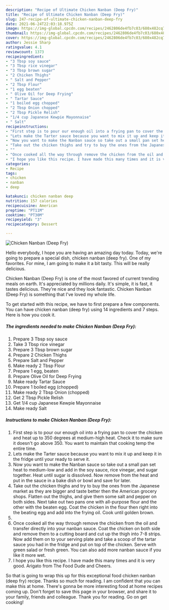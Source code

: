 ```yaml
---
description: "Recipe of Ultimate Chicken Nanban (Deep Fry)"
title: "Recipe of Ultimate Chicken Nanban (Deep Fry)"
slug: 247-recipe-of-ultimate-chicken-nanban-deep-fry
date: 2021-06-24T22:03:18.975Z
image: https://img-global.cpcdn.com/recipes/2462806de4fb7c03/680x482cq70/chicken-nanban-deep-fry-recipe-main-photo.jpg
thumbnail: https://img-global.cpcdn.com/recipes/2462806de4fb7c03/680x482cq70/chicken-nanban-deep-fry-recipe-main-photo.jpg
cover: https://img-global.cpcdn.com/recipes/2462806de4fb7c03/680x482cq70/chicken-nanban-deep-fry-recipe-main-photo.jpg
author: Jessie Sharp
ratingvalue: 4.1
reviewcount: 1373
recipeingredient:
- "3 Tbsp soy sauce"
- "3 Tbsp rice vinegar"
- "3 Tbsp brown sugar"
- "2 Chicken Thighs"
- " Salt and Pepper"
- "2 Tbsp Flour"
- "1 egg beaten"
- " Olive Oil for Deep Frying"
- " Tartar Sauce"
- "1 boiled egg chopped"
- "2 Tbsp Onion chopped"
- "2 Tbsp Pickle Relish"
- "1/4 cup Japanese Kewpie Mayonnaise"
- " Salt"
recipeinstructions:
- "First step is to pour our enough oil into a frying pan to cover the chicken and heat up to 350 degrees at medium-high heat. Check it to make sure it doesn&#39;t go above 350. You want to maintain that cooking temp the entire time."
- "Lets make the Tarter sauce because you want to mix it up and keep it in the fridge until your ready to serve it."
- "Now you want to make the Nanban sauce so take out a small pan set heat to medium-low and add in the soy sauce, rice vinegar, and sugar together. Heat until sugar is dissolved. Now remove from the heat and put in the sauce in a bake dish or bowl and save for later."
- "Take out the chicken thighs and try to buy the ones from the Japanese market as they are bigger and taste better then the American grocery shops. Flatten out the thighs, and give them some salt and pepper on both sides. Next take out two pans one with all-purpose flour and the other with the beaten egg. Coat the chicken in the flour then right into the beating egg and add into the frying oil. Cook until golden brown."
- ""
- "Once cooked all the way through remove the chicken from the oil and transfer directly into your nanban sauce. Coat the chicken on both side and remove them to a cutting board and cut up the thigh into 7-8 strips. Now add them on to your serving plate and take a scoop of the tartar sauce you had in the fridge and put on top of the chicken. Serve with green salad or fresh green. You can also add more nanban sauce if you like it more wet."
- "I hope you like this recipe. I have made this many times and it is very good. Arigato from The Food Dude and Cheers."
categories:
- Recipe
tags:
- chicken
- nanban
- deep

katakunci: chicken nanban deep 
nutrition: 157 calories
recipecuisine: American
preptime: "PT11M"
cooktime: "PT30M"
recipeyield: "3"
recipecategory: Dessert

---
```



![Chicken Nanban (Deep Fry)](https://img-global.cpcdn.com/recipes/2462806de4fb7c03/680x482cq70/chicken-nanban-deep-fry-recipe-main-photo.jpg)

Hello everybody, I hope you are having an amazing day today. Today, we're going to prepare a special dish, chicken nanban (deep fry). One of my favorites. For mine, I am going to make it a bit tasty. This will be really delicious.



Chicken Nanban (Deep Fry) is one of the most favored of current trending meals on earth. It's appreciated by millions daily. It's simple, it is fast, it tastes delicious. They're nice and they look fantastic. Chicken Nanban (Deep Fry) is something that I've loved my whole life.


To get started with this recipe, we have to first prepare a few components. You can have chicken nanban (deep fry) using 14 ingredients and 7 steps. Here is how you cook it.

<!--inarticleads1-->

##### The ingredients needed to make Chicken Nanban (Deep Fry):

1. Prepare 3 Tbsp soy sauce
1. Take 3 Tbsp rice vinegar
1. Prepare 3 Tbsp brown sugar
1. Prepare 2 Chicken Thighs
1. Prepare  Salt and Pepper
1. Make ready 2 Tbsp Flour
1. Prepare 1 egg, beaten
1. Prepare  Olive Oil for Deep Frying
1. Make ready  Tartar Sauce
1. Prepare 1 boiled egg (chopped)
1. Make ready 2 Tbsp Onion (chopped)
1. Get 2 Tbsp Pickle Relish
1. Get 1/4 cup Japanese Kewpie Mayonnaise
1. Make ready  Salt




<!--inarticleads2-->

##### Instructions to make Chicken Nanban (Deep Fry):

1. First step is to pour our enough oil into a frying pan to cover the chicken and heat up to 350 degrees at medium-high heat. Check it to make sure it doesn&#39;t go above 350. You want to maintain that cooking temp the entire time.
1. Lets make the Tarter sauce because you want to mix it up and keep it in the fridge until your ready to serve it.
1. Now you want to make the Nanban sauce so take out a small pan set heat to medium-low and add in the soy sauce, rice vinegar, and sugar together. Heat until sugar is dissolved. Now remove from the heat and put in the sauce in a bake dish or bowl and save for later.
1. Take out the chicken thighs and try to buy the ones from the Japanese market as they are bigger and taste better then the American grocery shops. Flatten out the thighs, and give them some salt and pepper on both sides. Next take out two pans one with all-purpose flour and the other with the beaten egg. Coat the chicken in the flour then right into the beating egg and add into the frying oil. Cook until golden brown.
1. 
1. Once cooked all the way through remove the chicken from the oil and transfer directly into your nanban sauce. Coat the chicken on both side and remove them to a cutting board and cut up the thigh into 7-8 strips. Now add them on to your serving plate and take a scoop of the tartar sauce you had in the fridge and put on top of the chicken. Serve with green salad or fresh green. You can also add more nanban sauce if you like it more wet.
1. I hope you like this recipe. I have made this many times and it is very good. Arigato from The Food Dude and Cheers.




So that is going to wrap this up for this exceptional food chicken nanban (deep fry) recipe. Thanks so much for reading. I am confident that you can make this at home. There's gonna be more interesting food at home recipes coming up. Don't forget to save this page in your browser, and share it to your family, friends and colleague. Thank you for reading. Go on get cooking!
